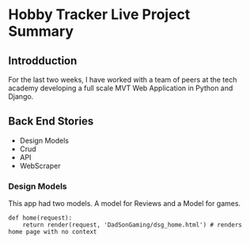 # Hobby Tracker Live Project Summary

## Introdduction

For the last two weeks, I have worked with a team of peers at the tech academy developing a full scale MVT Web Application in Python and Django. 

## Back End Stories
* Design Models
* Crud
* API
* WebScraper


### Design Models
This app had two models. A model for Reviews and a Model for games.

``` # Home Page
def home(request):
    return render(request, 'DadSonGaming/dsg_home.html') # renders home page with no context
```
